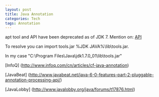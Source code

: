 ```yaml
---
layout: post
title: Java Annotation
categories: Tech
tags: Annotation
---
```


apt tool and API have been deprecated as of JDK 7. Mention on: [API](https://blogs.oracle.com/darcy/entry/apt_api_files)

To resolve you can import tools.jar %JDK JAVA%\lib\tools.jar.

In my case "C:\Program Files\Java\jdk1.7.0_01\lib\tools.jar"

[InfoQ]
(http://www.infoq.com/cn/articles/cf-java-annotation)

[JavaBeat]
(http://www.javabeat.net/java-6-0-features-part-2-pluggable-annotation-processing-api/)

[JavaLobby]
(http://www.javalobby.org/java/forums/t17876.html)
